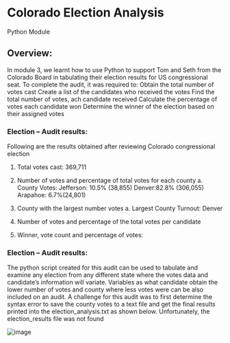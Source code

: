 # Colorado Election Analysis
Python Module

## Overview:
In module 3, we learnt how to use Python to support Tom and Seth from the Colorado Board in tabulating their election results for US congressional seat. To complete the audit, it was required to:
Obtain the total number of votes cast
Create a list of the candidates who received the votes
Find the total number of votes, ach candidate received
Calculate the percentage of votes each candidate won
Determine the winner of the election based on their assigned votes

### Election – Audit results:

Following are the results obtained after reviewing Colorado congressional election

1.	Total votes cast: 369,711



	
2.	Number of votes and percentage of total votes for each county
a.	County Votes:
Jefferson: 10.5% (38,855)
Denver:82.8% (306,055)
Arapahoe: 6.7%(24,801)

3.	County with the largest number votes
a.	Largest County Turnout: Denver

4.	Number of votes and percentage of the total votes per candidate 
 


5.	Winner, vote count and percentage of votes:
 
### Election – Audit results:
The python script created for this audit can be used to tabulate and examine any election from any different state where the votes data and candidate’s information will variate. Variables as what candidate obtain the lower number of votes and county where less votes were can be also included on an audit. A challenge for this audit was to first determine the syntax error to save the county votes to a text file and get the final results printed into the election_analysis.txt as shown below. Unfortunately, the election_results file was not found


 
















![image](https://user-images.githubusercontent.com/86804185/126207948-f7e86788-e96e-4571-adc3-b07f57590379.png)

